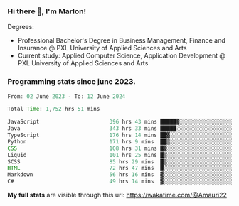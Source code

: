 
### Hi there 👋, I'm Marlon!

Degrees: 
- Professional Bachelor's Degree in Business Management, Finance and Insurance @ PXL University of Applied Sciences and Arts
- Current study: Applied Computer Science, Application Development @ PXL University of Applied Sciences and Arts

### Programming stats since june 2023.
<!--START_SECTION:waka-->

```java
From: 02 June 2023 - To: 12 June 2024

Total Time: 1,752 hrs 51 mins

JavaScript                      396 hrs 43 mins █████▓░░░░░░░░░░░░░░░░░░░   22.50 %
Java                            343 hrs 33 mins █████░░░░░░░░░░░░░░░░░░░░   19.49 %
TypeScript                      176 hrs 14 mins ██▓░░░░░░░░░░░░░░░░░░░░░░   10.00 %
Python                          171 hrs 9 mins  ██▒░░░░░░░░░░░░░░░░░░░░░░   09.71 %
CSS                             108 hrs 31 mins █▓░░░░░░░░░░░░░░░░░░░░░░░   06.16 %
Liquid                          101 hrs 25 mins █▒░░░░░░░░░░░░░░░░░░░░░░░   05.75 %
SCSS                            85 hrs 29 mins  █▒░░░░░░░░░░░░░░░░░░░░░░░   04.85 %
HTML                            72 hrs 47 mins  █░░░░░░░░░░░░░░░░░░░░░░░░   04.13 %
Markdown                        56 hrs 16 mins  ▓░░░░░░░░░░░░░░░░░░░░░░░░   03.19 %
C#                              49 hrs 14 mins  ▓░░░░░░░░░░░░░░░░░░░░░░░░   02.79 %
```

<!--END_SECTION:waka-->
**My full stats** are visible through this url: https://wakatime.com/@Amauri22
